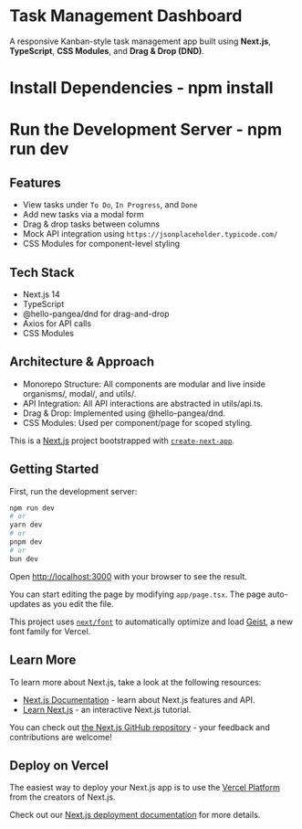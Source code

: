 # Task Management Dashboard

A responsive Kanban-style task management app built using **Next.js**, **TypeScript**, **CSS Modules**, and **Drag & Drop (DND)**.

# Install Dependencies - npm install

# Run the Development Server - npm run dev

## Features

- View tasks under `To Do`, `In Progress`, and `Done`
- Add new tasks via a modal form
- Drag & drop tasks between columns
- Mock API integration using `https://jsonplaceholder.typicode.com/`
- CSS Modules for component-level styling

## Tech Stack

- Next.js 14
- TypeScript
- @hello-pangea/dnd for drag-and-drop
- Axios for API calls
- CSS Modules

## Architecture & Approach

- Monorepo Structure: All components are modular and live inside organisms/, modal/, and utils/.
- API Integration: All API interactions are abstracted in utils/api.ts.
- Drag & Drop: Implemented using @hello-pangea/dnd.
- CSS Modules: Used per component/page for scoped styling.

This is a [Next.js](https://nextjs.org) project bootstrapped with [`create-next-app`](https://nextjs.org/docs/app/api-reference/cli/create-next-app).

## Getting Started

First, run the development server:

```bash
npm run dev
# or
yarn dev
# or
pnpm dev
# or
bun dev
```

Open [http://localhost:3000](http://localhost:3000) with your browser to see the result.

You can start editing the page by modifying `app/page.tsx`. The page auto-updates as you edit the file.

This project uses [`next/font`](https://nextjs.org/docs/app/building-your-application/optimizing/fonts) to automatically optimize and load [Geist](https://vercel.com/font), a new font family for Vercel.

## Learn More

To learn more about Next.js, take a look at the following resources:

- [Next.js Documentation](https://nextjs.org/docs) - learn about Next.js features and API.
- [Learn Next.js](https://nextjs.org/learn) - an interactive Next.js tutorial.

You can check out [the Next.js GitHub repository](https://github.com/vercel/next.js) - your feedback and contributions are welcome!

## Deploy on Vercel

The easiest way to deploy your Next.js app is to use the [Vercel Platform](https://vercel.com/new?utm_medium=default-template&filter=next.js&utm_source=create-next-app&utm_campaign=create-next-app-readme) from the creators of Next.js.

Check out our [Next.js deployment documentation](https://nextjs.org/docs/app/building-your-application/deploying) for more details.
